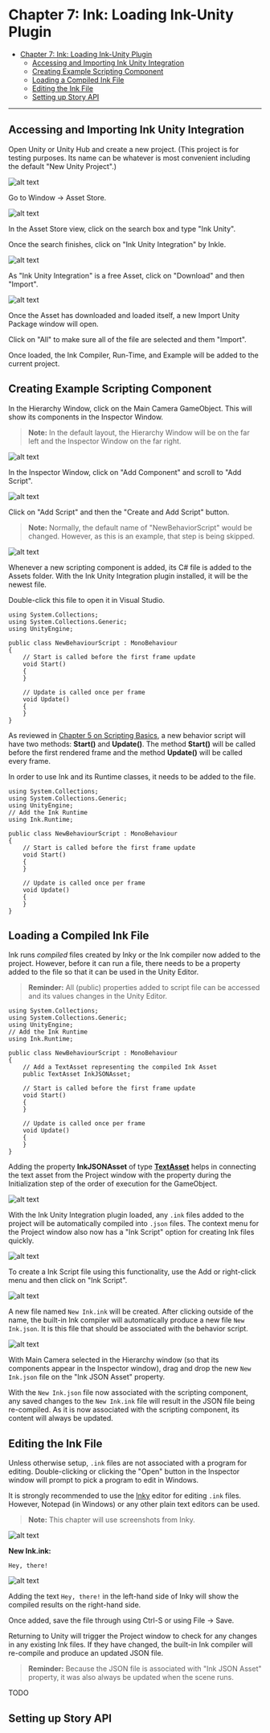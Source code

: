 # Chapter 7: Ink: Loading Ink-Unity Plugin

- [Chapter 7: Ink: Loading Ink-Unity Plugin](#chapter-7-ink-loading-ink-unity-plugin)
  - [Accessing and Importing Ink Unity Integration](#accessing-and-importing-ink-unity-integration)
  - [Creating Example Scripting Component](#creating-example-scripting-component)
  - [Loading a Compiled Ink File](#loading-a-compiled-ink-file)
  - [Editing the Ink File](#editing-the-ink-file)
  - [Setting up Story API](#setting-up-story-api)

---

## Accessing and Importing Ink Unity Integration

Open Unity or Unity Hub and create a new project. (This project is for testing purposes. Its name can be whatever is most convenient including the default "New Unity Project".)

![alt text](./OpenAssetStore.png "Open Asset Store")

Go to Window -> Asset Store.

![alt text](./AssetStore.png "Asset Store")

In the Asset Store view, click on the search box and type "Ink Unity".

Once the search finishes, click on "Ink Unity Integration" by Inkle.

![alt text](./DownloadAndImport.png "Download and Import")

As "Ink Unity Integration" is a free Asset, click on "Download" and then "Import".

![alt text](./ImportInkPackage.png "Import Ink Package")

Once the Asset has downloaded and loaded itself, a new Import Unity Package window will open.

Click on "All" to make sure all of the file are selected and them "Import".

Once loaded, the Ink Compiler, Run-Time, and Example will be added to the current project.

## Creating Example Scripting Component

In the Hierarchy Window, click on the Main Camera GameObject. This will show its components in the Inspector Window.

> **Note:** In the default layout, the Hierarchy Window will be on the far left and the Inspector Window on the far right.

![alt text](./NewScript.png "New Script")

In the Inspector Window, click on "Add Component" and scroll to "Add Script".

![alt text](./AddingScripting.png "Adding Scripting")

Click on "Add Script" and then the "Create and Add Script" button.

> **Note:** Normally, the default name of "NewBehaviorScript" would be changed. However, as this is an example, that step is being skipped.

![alt text](./ProjectScript.png "Project Script")

Whenever a new scripting component is added, its C\# file is added to the Assets folder. With the Ink Unity Integration plugin installed, it will be the newest file.

Double-click this file to open it in Visual Studio.

```CSharp
using System.Collections;
using System.Collections.Generic;
using UnityEngine;

public class NewBehaviourScript : MonoBehaviour
{
    // Start is called before the first frame update
    void Start()
    {
    }

    // Update is called once per frame
    void Update()
    {
    }
}
```

As reviewed in [Chapter 5 on Scripting Basics](../chapter5/index.md), a new behavior script will have two methods: **Start()** and **Update()**. The method **Start()** will be called before the first rendered frame and the method **Update()** will be called every frame.

In order to use Ink and its Runtime classes, it needs to be added to the file.

```CSharp
using System.Collections;
using System.Collections.Generic;
using UnityEngine;
// Add the Ink Runtime
using Ink.Runtime;

public class NewBehaviourScript : MonoBehaviour
{
    // Start is called before the first frame update
    void Start()
    {
    }

    // Update is called once per frame
    void Update()
    {
    }
}
```

## Loading a Compiled Ink File

Ink runs *compiled* files created by Inky or the Ink compiler now added to the project. However, before it can run a file, there needs to be a property added to the file so that it can be used in the Unity Editor.

> **Reminder:** All (public) properties added to script file can be accessed and its values changes in the Unity Editor.

```CSharp
using System.Collections;
using System.Collections.Generic;
using UnityEngine;
// Add the Ink Runtime
using Ink.Runtime;

public class NewBehaviourScript : MonoBehaviour
{
    // Add a TextAsset representing the compiled Ink Asset
    public TextAsset InkJSONAsset;

    // Start is called before the first frame update
    void Start()
    {
    }

    // Update is called once per frame
    void Update()
    {
    }
}
```

Adding the property **InkJSONAsset** of type **[TextAsset](https://docs.unity3d.com/Manual/class-TextAsset.html)** helps in connecting the text asset from the Project window with the property during the Initialization step of the order of execution for the GameObject.

![alt text](./JSONProperty.png "Ink JSON Asset Property")

With the Ink Unity Integration plugin loaded, any `.ink` files added to the project will be automatically compiled into `.json` files. The context menu for the Project window also now has a "Ink Script" option for creating Ink files quickly.

![alt text](./CreateInkScript.png "Create Ink Script")

To create a Ink Script file using this functionality, use the Add or right-click menu and then click on "Ink Script".

![alt text](./NewScriptFile.png "New Script Files")

A new file named `New Ink.ink` will be created. After clicking outside of the name, the built-in Ink compiler will automatically produce a new file `New Ink.json`. It is this file that should be associated with the behavior script.

![alt text](./NewInkJSONProperty.png "New Ink JSON Property")

With Main Camera selected in the Hierarchy window (so that its components appear in the Inspector window), drag and drop the new `New Ink.json` file on the "Ink JSON Asset" property.

With the `New Ink.json` file now associated with the scripting component, any saved changes to the `New Ink.ink` file will result in the JSON file being re-compiled. As it is now associated with the scripting component, its content will always be updated.

## Editing the Ink File

Unless otherwise setup, `.ink` files are not associated with a program for editing. Double-clicking or clicking the "Open" button in the Inspector window will prompt to pick a program to edit in Windows.

It is strongly recommended to use the [Inky](https://www.inklestudios.com/ink/) editor for editing `.ink` files. However, Notepad (in Windows) or any other plain text editors can be used.

> **Note:** This chapter will use screenshots from Inky.

![alt text](./EmptyInky.png "Empty Inky")

**New Ink.ink:**

```ink
Hey, there!
```

![alt text](./ExampleInkText.png "Example Ink Text")

Adding the text `Hey, there!` in the left-hand side of Inky will show the compiled results on the right-hand side.

Once added, save the file through using Ctrl-S or using File -> Save.

Returning to Unity will trigger the Project window to check for any changes in any existing Ink files. If they have changed, the built-in Ink compiler will re-compile and produce an updated JSON file.

> **Reminder:** Because the JSON file is associated with "Ink JSON Asset" property, it was also always be updated when the scene runs.

TODO

## Setting up Story API
